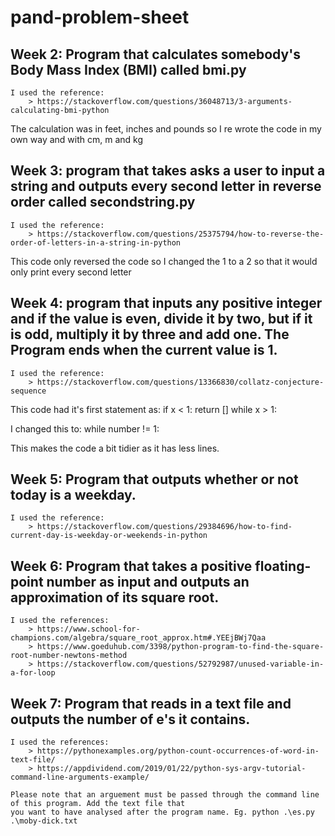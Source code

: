 # pand-problem-sheet

## Week 2: Program that calculates somebody's Body Mass Index (BMI) called bmi.py
    I used the reference:
        > https://stackoverflow.com/questions/36048713/3-arguments-calculating-bmi-python

The calculation was in feet, inches and pounds so I re wrote the code in my own way and with cm, m and kg

## Week 3: program that takes asks a user to input a string and outputs every second letter in reverse order called secondstring.py
    I used the reference:
        > https://stackoverflow.com/questions/25375794/how-to-reverse-the-order-of-letters-in-a-string-in-python

This code only reversed the code so I changed the 1 to a 2 so that it would only print every second letter

## Week 4: program that inputs any positive integer and if the value is even, divide it by two, but if it is odd, multiply it by three and add one. The Program ends when the current value is 1.
    I used the reference:
        > https://stackoverflow.com/questions/13366830/collatz-conjecture-sequence

This code had it's first statement as:
 if x < 1:
       return []
    while x > 1:

I changed this to:
 while number != 1:

 This makes the code a bit tidier as it has less lines.

## Week 5: Program that outputs whether or not today is a weekday.
    I used the reference:
        > https://stackoverflow.com/questions/29384696/how-to-find-current-day-is-weekday-or-weekends-in-python

## Week 6: Program that takes a positive floating-point number as input and outputs an approximation of its square root.
    I used the references:
        > https://www.school-for-champions.com/algebra/square_root_approx.htm#.YEEjBWj7Qaa
        > https://www.goeduhub.com/3398/python-program-to-find-the-square-root-number-newtons-method
        > https://stackoverflow.com/questions/52792987/unused-variable-in-a-for-loop

## Week 7: Program that reads in a text file and outputs the number of e's it contains.
    I used the references:
        > https://pythonexamples.org/python-count-occurrences-of-word-in-text-file/
        > https://appdividend.com/2019/01/22/python-sys-argv-tutorial-command-line-arguments-example/
    
    Please note that an arguement must be passed through the command line of this program. Add the text file that 
    you want to have analysed after the program name. Eg. python .\es.py .\moby-dick.txt